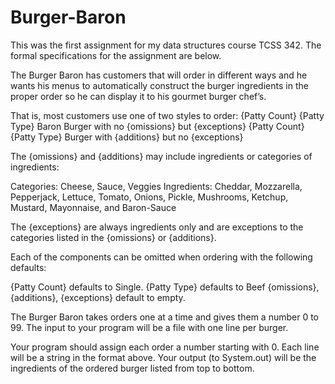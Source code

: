 # Burger-Baron
This was the first assignment for my data structures course TCSS 342. The formal specifications for the assignment are below.

The Burger Baron has customers that will order in different ways and he wants his menus to automatically construct the burger ingredients in the proper order so he can display it to his gourmet burger chef’s.

That is, most customers use one of two styles to order:
{Patty Count} {Patty Type} Baron Burger with no {omissions} but {exceptions}
{Patty Count} {Patty Type} Burger with {additions} but no {exceptions}

The {omissions} and {additions} may include ingredients or categories of ingredients:
  
Categories: Cheese, Sauce, Veggies
Ingredients: Cheddar, Mozzarella, Pepperjack, Lettuce, Tomato, Onions, Pickle,
Mushrooms, Ketchup, Mustard, Mayonnaise, and Baron-Sauce

The {exceptions} are always ingredients only and are exceptions to the categories listed in the
{omissions} or {additions}.
  
Each of the components can be omitted when ordering with the following defaults:

{Patty Count} defaults to Single.
{Patty Type} defaults to Beef
{omissions}, {additions}, {exceptions} default to empty.
  
The Burger Baron takes orders one at a time and gives them a number 0 to 99.  The input to
your program will be a file with one line per burger.

Your program should assign each order a number starting with 0.
Each line will be a string in the format above.
Your output (to System.out) will be the ingredients of the ordered burger listed from top
to bottom.
